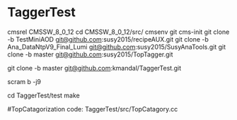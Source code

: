 # TaggerTest

cmsrel CMSSW_8_0_12
cd CMSSW_8_0_12/src/
cmsenv
git cms-init
git clone -b TestMiniAOD git@github.com:susy2015/recipeAUX.git
git clone -b Ana_DataNtpV9_Final_Lumi git@github.com:susy2015/SusyAnaTools.git
git clone -b master git@github.com:susy2015/TopTagger.git

git clone -b master git@github.com:kmandal/TaggerTest.git

scram b -j9

cd TaggerTest/test
make

#TopCatagorization code: TaggerTest/src/TopCatagory.cc

